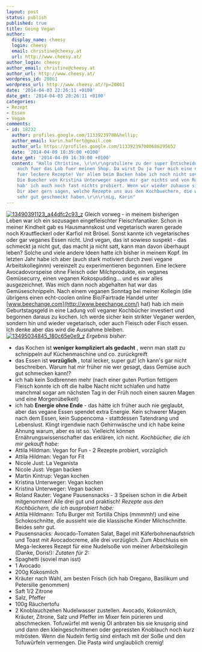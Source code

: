 ```yaml
---
layout: post
status: publish
published: true
title: Going Vegan
author:
  display_name: cheesy
  login: cheesy
  email: christine@cheesy.at
  url: http://www.cheesy.at/
author_login: cheesy
author_email: christine@cheesy.at
author_url: http://www.cheesy.at/
wordpress_id: 20861
wordpress_url: http://www.cheesy.at/?p=20861
date: '2014-04-03 22:26:11 +0100'
date_gmt: '2014-04-03 20:26:11 +0100'
categories:
- Rezept
- Essen
- Vegan
comments:
- id: 18232
  author: profiles.google.com/11339239700&hellip;
  author_email: karin.haffert@gmail.com
  author_url: https://profiles.google.com/113392397000686295652
  date: '2014-04-09 18:39:00 +0100'
  date_gmt: '2014-04-09 16:39:00 +0100'
  content: "Hallo Christine, \r\n\r\ngratuliere zu der super Entscheidung und danke
    auch fuer das Lob fuer meinen Shop. Da wirst Du ja fuer mich eine neue Quelle
    fuer leckere Rezepte! Vor allem beim Backen habe ich noch nicht soviel ausprobiert.
    Die Buecher von Kristina Unterweger sagen mir gar nichts und von Roland Rauter
    hab' ich auch noch fast nichts probiert. Wenn wir wieder zuhause sind, kann ich
    Dir aber gern sagen, welche Rezepte uns aus den Kochbuechern, die wir auch haben,
    sehr gut geschmeckt haben.\r\n\r\nLg, Karin"
---
```

[![](http://www.cheesy.at/wp-content/uploads/13490391123_a44dfc2c93_z.jpg "13490391123\_a44dfc2c93\_z")](ttp://www.cheesy.at/wp-content/uploads/13490391123_a44dfc2c93_z.jpg)
Gleich vorweg - in meinem bisherigen Leben war ich ein sozusagen eingefleischter Fleischfanatiker. Schon in meiner Kindheit gab es Hausmannskost und vegetarisch waren gerade noch Krautfleckerl oder Karfiol mit Brösel. Sonst kannte ich vegetarisches oder gar veganes Essen nicht. Und vegan, das ist sowieso suspekt - das schmeckt ja nicht gut, das macht ja nicht satt, kann man davon überhaupt leben? Solche und viele andere Ideen hatte ich bisher in meinem Kopf.
Im letzten Jahr habe ich aber (auch stark motiviert durch zwei vegane Arbeitskolleginnn) vereinzelt zu experimentieren begonnen. Eine leckere Avocadovorspeise ohne Fleisch oder Milchprodukte, ein veganes Gemüsecurry, einen veganen Kokospudding... und es war alles ausgezeichnet. Was mich dann noch abgehalten hat war das Gemüseschnippeln.
Nach einem veganen Sonntag bei meiner Kollegin (die übrigens einen echt-coolen online Bio/Fairtrade Handel unter [www.beechange.com](http://www.beechange.com/) hat) hab ich mein Geburtstagsgeld in eine Ladung voll veganer Kochbücher investiert und begonnen daraus zu kochen.
Ich werde sicher kein strikter Veganer werden, sondern hin und wieder vegetarisch, oder auch Fleisch oder Fisch essen. Ich denke aber das wird die Ausnahme bleiben.
[![](http://www.cheesy.at/wp-content/uploads/13495034845_180c65e0e9_z.jpg "13495034845\_180c65e0e9\_z")](http://www.cheesy.at/wp-content/uploads/13495034845_180c65e0e9_z.jpg)
_Ergebnis bisher:_
- das Kochen ist **weniger kompliziert als gedacht** , wenn man statt zu schnippeln auf Küchenmaschine und co. zurückgreift
- das Essen ist **vorzüglich** , total lecker, super gut! Ich kann's gar nicht beschreiben. Warum hat mir früher nie wer gesagt, dass Gemüse auch gut schmecken kann!?
- ich hab kein Sodbrennen mehr (nach einer guten Portion fettigem Fleisch konnte ich oft die halbe Nacht nicht schlafen und hatte manchmal sogar am nächsten Tag in der Früh noch einen sauren Magen und eine Morgenübelkeit)
- ich hab **Energie ohne Ende** - das hätte ich früher auch nie geglaubt, aber das vegane Essen spendet extra Energie. Kein schwerer Magen nach dem Essen, kein Suppencoma - stattdessen Tatendrang und Lebenslust. Klingt irgendwie nach Gehirnwäsche und ich habe keine Ahnung warum, aber es ist so. Vielleicht können Ernährungswissenschafter das erklären, ich nicht.
_Kochbücher, die ich mir gekauft habe:_
- Attila Hildman: Vegan for Fun - 2 Rezepte probiert, vorzüglich
- Attila Hildman: Vegan for Fit
- Nicole Just: La Veganista
- Nicole Just: Vegan backen
- Martin Kintrup: Vegan kochen
- Kristina Unterweger: Vegan kochen
- Kristina Unterweger: Vegan backen
- Roland Rauter: Vegane Pausensnacks - 3 Speisen schon in die Arbeit mitgenommen! Alle drei gut und praktisch!
_Rezepte aus den Kochbüchern, die ich ausprobiert habe:_
- Attila Hildmann: Tofu Burger mit Tortilla Chips (mmmmh!) und eine Schokoschnitte, die aussieht wie die klassische Kinder Milchschnitte. Beides sehr gut.
- Pausensnacks: Avocado-Tomaten Salat, Bagel mit Käferbohnenaufstrich und Toast mit Avocadocreme, alle drei vorzüglich.
Zum Abschluss ein Mega-leckeres Rezept für eine Nudelsoße von meiner Arbeitskollegin (Danke, Doris!):
_Zutaten für 2:_
- Spaghetti (soviel man isst)
- 1 Avocado
- 200g Kokosmilch
- Kräuter nach Wahl, am besten Frisch (ich hab Oregano, Basilikum und Petersilie genommen)
- Saft 1/2 Zitrone
- Salz, Pfeffer
- 100g Räuchertofu
- 2 Knoblauchzehen
Nudelwasser zustellen. Avocado, Kokosmilch, Kräuter, Zitrone, Salz und Pfeffer im Mixer fein pürieren und abschmecken. Tofuwürfel mit wenig Öl anbraten bis sie knusprig sind und dann den kleingeschnittenen oder gepressten Knoblauch noch kurz mitrösten. Wenn die Nudeln fertig sind einfach mit der Soße und den Tofuwürfeln vermengen. Die Pasta wird unglaublich cremig!
